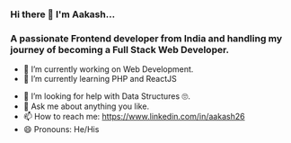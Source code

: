 ### Hi there 👋 I'm Aakash...
### A passionate Frontend developer from India and handling my journey of becoming a Full Stack Web Developer.

- 🔭 I’m currently working on Web Development.
- 🌱 I’m currently learning PHP and ReactJS
<!-- - 👯 I’m looking to collaborate on ... -->
- 🤔 I’m looking for help with Data Structures 🙄.
- 💬 Ask me about anything you like.
- 📫 How to reach me: https://www.linkedin.com/in/aakash26
- 😄 Pronouns: He/His
<!-- - ⚡ Fun fact: ... -->

